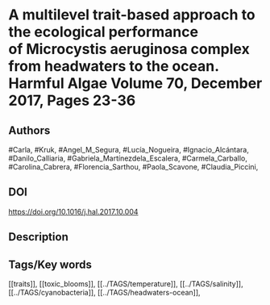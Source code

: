 # A multilevel trait-based approach to the ecological performance of Microcystis aeruginosa complex from headwaters to the ocean. Harmful Algae Volume 70, December 2017, Pages 23-36
## Authors
#Carla, #Kruk, #Angel_M_Segura, #Lucía_Nogueira, #Ignacio_Alcántara, #Danilo_Calliaria, #Gabriela_Martínezdela_Escalera, #Carmela_Carballo, #Carolina_Cabrera, #Florencia_Sarthou, #Paola_Scavone, #Claudia_Piccini, 
## DOI
 https://doi.org/10.1016/j.hal.2017.10.004
## Description

## Tags/Key words
[[traits]], [[toxic_blooms]], [[../TAGS/temperature]], [[../TAGS/salinity]], [[../TAGS/cyanobacteria]], [[../TAGS/headwaters-ocean]], 